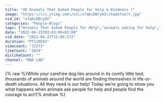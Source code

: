 ```yaml
---
title: "40 Animals That Asked People for Help & Kindness !"
image: "https:\/\/i.ytimg.com\/vi\/x7q6cDBryUI\/hqdefault.jpg"
vid_id: "x7q6cDBryUI"
categories: "People-Blogs"
tags: ["Animals That Asked People for Help","animals asking for help","animal rescue"]
date: "2022-04-25T03:03:09+03:00"
vid_date: "2022-04-22T15:00:27Z"
duration: "PT11M56S"
viewcount: "72273"
likeCount: "2024"
dislikeCount: ""
channel: "MAD LAB"
---
```

{% raw %}While your carefree dog lies around in its comfy little bed, thousands of animals around the world are finding themselves in life-or-death situations. All they need is our help! Today we’re going to show you what happens when animals ask people for help and people find the courage to act!{% endraw %}
